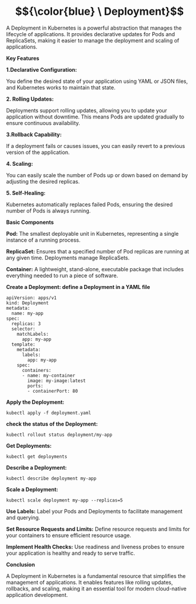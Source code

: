 
# $${\color{blue} \ Deployment}$$

A Deployment in Kubernetes is a powerful abstraction that manages the lifecycle of applications. It provides declarative updates for Pods and ReplicaSets, making it easier to manage the deployment and scaling of applications.

**Key Features**

**1.Declarative Configuration:**

You define the desired state of your application using YAML or JSON files, and Kubernetes works to maintain that state.

**2. Rolling Updates:**

Deployments support rolling updates, allowing you to update your application without downtime. This means Pods are updated gradually to ensure continuous availability.

**3.Rollback Capability:**

If a deployment fails or causes issues, you can easily revert to a previous version of the application.

**4. Scaling:**

You can easily scale the number of Pods up or down based on demand by adjusting the desired replicas.

**5. Self-Healing:**

Kubernetes automatically replaces failed Pods, ensuring the desired number of Pods is always running.

**Basic Components**

**Pod:**
The smallest deployable unit in Kubernetes, representing a single instance of a running process.

**ReplicaSet:** 
Ensures that a specified number of Pod replicas are running at any given time. Deployments manage ReplicaSets.

**Container:**
A lightweight, stand-alone, executable package that includes everything needed to run a piece of software.


**Create a Deployment: define a Deployment in a YAML file**
```
apiVersion: apps/v1
kind: Deployment
metadata:
  name: my-app
spec:
  replicas: 3
  selector:
    matchLabels:
      app: my-app
  template:
    metadata:
      labels:
        app: my-app
    spec:
      containers:
      - name: my-container
        image: my-image:latest
        ports:
        - containerPort: 80
```
**Apply the Deployment:**
```
kubectl apply -f deployment.yaml
```
**check the status of the Deployment:**
```
kubectl rollout status deployment/my-app
```
**Get Deployments:**
```
kubectl get deployments
```
**Describe a Deployment:**
```
kubectl describe deployment my-app
```
**Scale a Deployment:**
```
kubectl scale deployment my-app --replicas=5
```


**Use Labels:**
Label your Pods and Deployments to facilitate management and querying.

**Set Resource Requests and Limits:**
Define resource requests and limits for your containers to ensure efficient resource usage.

**Implement Health Checks:**
Use readiness and liveness probes to ensure your application is healthy and ready to serve traffic.

**Conclusion**

A Deployment in Kubernetes is a fundamental resource that simplifies the management of applications. It enables features like rolling updates, rollbacks, and scaling, making it an essential tool for modern cloud-native application development.
